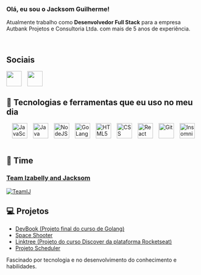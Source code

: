 
### Olá, eu sou o Jacksom Guilherme! 
Atualmente trabalho como **Desenvolvedor Full Stack** para a empresa Autbank Projetos e Consultoria Ltda. com mais de 5 anos de experiência.

<br/>

## Sociais

<div style="display: flex; gap: 15px">
<a href="https://www.linkedin.com/in/jacksom-guilherme-0365741b4/" target="_blank">
    <img align="center" loading="lazy" src="https://cdn.jsdelivr.net/gh/devicons/devicon@latest/icons/linkedin/linkedin-original.svg" width="40" height="40" >
</a>
<a href="mailto:jacksom.guilherme@hotmail.com" target="_blank">
    <img align="center" loading="lazy" src="https://www.logo.wine/a/logo/Outlook.com/Outlook.com-Logo.wine.svg" width="40" height="40" >
</a>
</div>


## 🚀 Tecnologias e ferramentas que eu uso no meu dia

<div style="display: flex; gap: 15px"><br/>
    <img  align="center" alt="JavaScript"  src="https://cdn.jsdelivr.net/gh/devicons/devicon@latest/icons/javascript/javascript-original.svg" width="40" height="40" />
    <img  align="center" alt="Java"  src="https://cdn.jsdelivr.net/gh/devicons/devicon@latest/icons/java/java-original.svg" width="40" height="40" />
    <img align="center" alt="NodeJS" src="https://cdn.jsdelivr.net/gh/devicons/devicon@latest/icons/nodejs/nodejs-plain-wordmark.svg"width="40" height="40" />
    <img align="center" alt="GoLang" src="https://cdn.jsdelivr.net/gh/devicons/devicon@latest/icons/go/go-original.svg"width="40" height="40"/>
    <img align="center" alt="HTML5" src="https://cdn.jsdelivr.net/gh/devicons/devicon@latest/icons/html5/html5-original-wordmark.svg" width="40" height="40" />
    <img align="center" alt="CSS" src="https://cdn.jsdelivr.net/gh/devicons/devicon@latest/icons/css3/css3-original-wordmark.svg" width="40" height="40">
    <img align="center" alt="React" src="https://cdn.jsdelivr.net/gh/devicons/devicon@latest/icons/react/react-original.svg" width="40" height="40">
    <img align="center" alt="Git" src="https://cdn.jsdelivr.net/gh/devicons/devicon@latest/icons/git/git-plain.svg" width="40" height="40">
    <img align="center" alt="Insomnia" src="https://cdn.jsdelivr.net/gh/devicons/devicon@latest/icons/insomnia/insomnia-original.svg" width="40" height="40">
</div><br/>

## 👥 Time
### [Team Izabelly and Jacksom](https://github.com/TeamIJ)
[![TeamIJ](https://avatars.githubusercontent.com/u/149711427?s=200&v=4)](https://github.com/TeamIJ)

## 💻 Projetos

- [DevBook (Projeto final do curso de Golang)](https://github.com/JacksomGuilherme/DevBook)
- [Space Shooter](https://github.com/JacksomGuilherme/Space-Shooter)
- [Linktree (Projeto do curso Discover da plataforma Rocketseat)](https://github.com/JacksomGuilherme/linktree)
- [Projeto Scheduler](https://github.com/TeamIJ/scheduler)

Fascinado por tecnologia e no desenvolvimento do conhecimento e habilidades.
